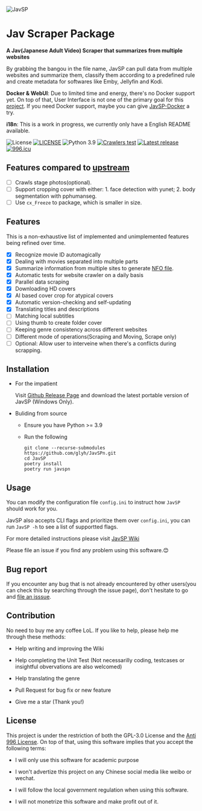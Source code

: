 ![JavSP](https://github.com/glyh/JavSPn/blob/master/image/javsp_logo.png?raw=true)

# Jav Scraper Package

**A Jav(Japanese Adult Video) Scraper that summarizes from multiple websites**

By grabbing the	bangou in the file name, JavSP can pull data from multiple websites and summarize them, classify them according to a predefined rule and create metadata for softwares like Emby, Jellyfin and Kodi.

**Docker & WebUI**: Due to limited time and energy, there's no Docker support yet. On top of that, User Interface is not one of the primary goal for this [project](https://github.com/Yuukiy/JavSP/issues/148). If you need Docker support, maybe you can give [JavSP-Docker](https://github.com/tetato/JavSP-Docker) a try.

**i18n**: This is a work in progress, we currently only have a English README available.

![License](https://img.shields.io/github/license/Yuukiy/JavSP)
[![LICENSE](https://img.shields.io/badge/license-Anti%20996-blue.svg)](https://github.com/996icu/996.ICU/blob/master/LICENSE)
![Python 3.9](https://img.shields.io/badge/python-3.9-green.svg)
[![Crawlers test](https://img.shields.io/github/actions/workflow/status/glyh/JavSPn/test-web-funcs.yml?label=crawlers%20test)](https://github.com/glyh/JavSPn/actions/workflows/test-web-funcs.yml)
[![Latest release](https://img.shields.io/github/v/release/glyh/JavSPn)](https://github.com/glyh/JavSPn/releases/latest)
[![996.icu](https://img.shields.io/badge/link-996.icu-red.svg)](https://996.icu)

## Features compared to [upstream](https://github.com/Yuukiy/JavSP)
- [ ] Crawls stage photos(optional).
- [ ] Support cropping cover with either: 1. face detection with yunet; 2. body segmentation with pphumanseg.
- [ ] Use `cx_Freeze` to package, which is smaller in size.

## Features

This is a non-exhaustive list of implemented and unimplemented features being refined over time.

- [x] Recognize movie ID automagically
- [x] Dealing with movies separated into multiple parts
- [x] Summarize information from multiple sites to generate [NFO file](https://jellyfin.org/docs/general/server/metadata/nfo/).
- [x] Automatic tests for website crawler on a daily basis
- [x] Parallel data scraping
- [x] Downloading HD covers
- [x] AI based cover crop for atypical covers
- [x] Automatic version-checking and self-updating
- [x] Translating titles and descriptions
- [ ] Matching local subtitles
- [ ] Using thumb to create folder cover
- [ ] Keeping genre consistency across different websites
- [ ] Different mode of operations(Scraping and Moving, Scrape only)
- [ ] Optional: Allow user to interveine when there's a conflicts during scrapping.

## Installation

- For the impatient

	Visit [Github Release Page](https://github.com/glyh/JavSPn/releases/latest) and download the latest portable version of JavSP (Windows Only).

- Buliding from source
  - Ensure you have Python >= 3.9
  - Run the following

	```
	git clone --recurse-submodules https://github.com/glyh/JavSPn.git
	cd JavSP
	poetry install
	poetry run javspn
	```

## Usage

You can modify the configuration file `config.ini` to instruct how `JavSP` should work for you.

JavSP also accepts CLI flags and prioritize them over `config.ini`, you can run `JavSP -h` to see a list of supportted flags. 

For more detailed instructions please visit [JavSP Wiki](https://github.com/Yuukiy/JavSP/wiki)

Please file an issue if you find any problem using this software.😊 

## Bug report

If you encounter any bug that is not already encountered by other users(you can check this by searching through the issue page), don't hesitate to go and [file an isssue](https://github.com/glyh/JavSPn/issues).


## Contribution

No need to buy me any coffee LoL. If you like to help, please help me through these methods:

- Help writing and improving the Wiki

- Help completing the Unit Test (Not necessarilly coding, testcases or insightful obvervations are also welcomed)

- Help translating the genre

- Pull Request for bug fix or new feature

- Give me a star (Thank you!)


## License

This project is under the restriction of both the GPL-3.0 License and the [Anti 996 License](https://github.com/996icu/996.ICU/blob/master/LICENSE). On top of that, using this software implies that you accept the following terms: 
- I will only use this software for academic purpose

- I won't advertize this project on any Chinese social media like weibo or wechat.

- I will follow the local government regulation when using this software.

- I will not monetrize this software and make profit out of it.

